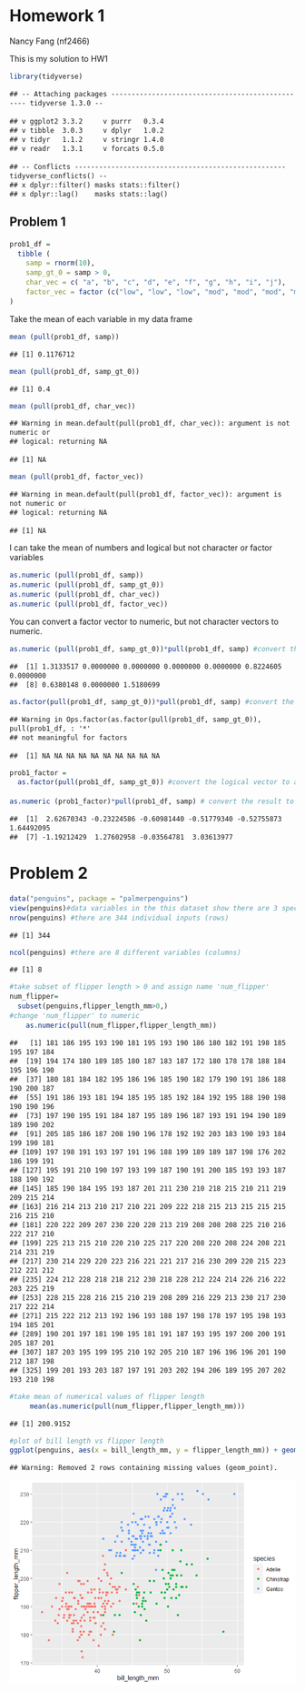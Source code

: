 Homework 1
================
Nancy Fang (nf2466)

This is my solution to HW1

``` r
library(tidyverse)
```

    ## -- Attaching packages ------------------------------------------------- tidyverse 1.3.0 --

    ## v ggplot2 3.3.2     v purrr   0.3.4
    ## v tibble  3.0.3     v dplyr   1.0.2
    ## v tidyr   1.1.2     v stringr 1.4.0
    ## v readr   1.3.1     v forcats 0.5.0

    ## -- Conflicts ---------------------------------------------------- tidyverse_conflicts() --
    ## x dplyr::filter() masks stats::filter()
    ## x dplyr::lag()    masks stats::lag()

## Problem 1

``` r
prob1_df =
  tibble (
    samp = rnorm(10),
    samp_gt_0 = samp > 0,
    char_vec = c( "a", "b", "c", "d", "e", "f", "g", "h", "i", "j"),
    factor_vec = factor (c("low", "low", "low", "mod", "mod", "mod", "mod", "high", "high", "high"))
)
```

Take the mean of each variable in my data frame

``` r
mean (pull(prob1_df, samp))
```

    ## [1] 0.1176712

``` r
mean (pull(prob1_df, samp_gt_0))
```

    ## [1] 0.4

``` r
mean (pull(prob1_df, char_vec))
```

    ## Warning in mean.default(pull(prob1_df, char_vec)): argument is not numeric or
    ## logical: returning NA

    ## [1] NA

``` r
mean (pull(prob1_df, factor_vec))
```

    ## Warning in mean.default(pull(prob1_df, factor_vec)): argument is not numeric or
    ## logical: returning NA

    ## [1] NA

I can take the mean of numbers and logical but not character or factor
variables

``` r
as.numeric (pull(prob1_df, samp))
as.numeric (pull(prob1_df, samp_gt_0))
as.numeric (pull(prob1_df, char_vec))
as.numeric (pull(prob1_df, factor_vec))
```

You can convert a factor vector to numeric, but not character vectors to
numeric.

``` r
as.numeric (pull(prob1_df, samp_gt_0))*pull(prob1_df, samp) #convert the logical vector to numeric, and multiply the random sample by the result
```

    ##  [1] 1.3133517 0.0000000 0.0000000 0.0000000 0.0000000 0.8224605 0.0000000
    ##  [8] 0.6380148 0.0000000 1.5180699

``` r
as.factor(pull(prob1_df, samp_gt_0))*pull(prob1_df, samp) #convert the logical vector to a factor, and multiply the random sample by the result
```

    ## Warning in Ops.factor(as.factor(pull(prob1_df, samp_gt_0)), pull(prob1_df, : '*'
    ## not meaningful for factors

    ##  [1] NA NA NA NA NA NA NA NA NA NA

``` r
prob1_factor = 
  as.factor(pull(prob1_df, samp_gt_0)) #convert the logical vector to a factor and naming is prob1_factor

as.numeric (prob1_factor)*pull(prob1_df, samp) # convert the result to numeric, and multiply the random sample by the result
```

    ##  [1]  2.62670343 -0.23224586 -0.60981440 -0.51779340 -0.52755873  1.64492095
    ##  [7] -1.19212429  1.27602958 -0.03564781  3.03613977

# Problem 2

``` r
data("penguins", package = "palmerpenguins")
view(penguins)#data variables in the this dataset show there are 3 species of penguins from 3 islands and include variables of bill length, depth, flipper length, body mass, sex, and year.
nrow(penguins) #there are 344 individual inputs (rows)
```

    ## [1] 344

``` r
ncol(penguins) #there are 8 different variables (columns)
```

    ## [1] 8

``` r
#take subset of flipper length > 0 and assign name 'num_flipper'
num_flipper=
  subset(penguins,flipper_length_mm>0,) 
#change 'num_flipper' to numeric
    as.numeric(pull(num_flipper,flipper_length_mm)) 
```

    ##   [1] 181 186 195 193 190 181 195 193 190 186 180 182 191 198 185 195 197 184
    ##  [19] 194 174 180 189 185 180 187 183 187 172 180 178 178 188 184 195 196 190
    ##  [37] 180 181 184 182 195 186 196 185 190 182 179 190 191 186 188 190 200 187
    ##  [55] 191 186 193 181 194 185 195 185 192 184 192 195 188 190 198 190 190 196
    ##  [73] 197 190 195 191 184 187 195 189 196 187 193 191 194 190 189 189 190 202
    ##  [91] 205 185 186 187 208 190 196 178 192 192 203 183 190 193 184 199 190 181
    ## [109] 197 198 191 193 197 191 196 188 199 189 189 187 198 176 202 186 199 191
    ## [127] 195 191 210 190 197 193 199 187 190 191 200 185 193 193 187 188 190 192
    ## [145] 185 190 184 195 193 187 201 211 230 210 218 215 210 211 219 209 215 214
    ## [163] 216 214 213 210 217 210 221 209 222 218 215 213 215 215 215 216 215 210
    ## [181] 220 222 209 207 230 220 220 213 219 208 208 208 225 210 216 222 217 210
    ## [199] 225 213 215 210 220 210 225 217 220 208 220 208 224 208 221 214 231 219
    ## [217] 230 214 229 220 223 216 221 221 217 216 230 209 220 215 223 212 221 212
    ## [235] 224 212 228 218 218 212 230 218 228 212 224 214 226 216 222 203 225 219
    ## [253] 228 215 228 216 215 210 219 208 209 216 229 213 230 217 230 217 222 214
    ## [271] 215 222 212 213 192 196 193 188 197 198 178 197 195 198 193 194 185 201
    ## [289] 190 201 197 181 190 195 181 191 187 193 195 197 200 200 191 205 187 201
    ## [307] 187 203 195 199 195 210 192 205 210 187 196 196 196 201 190 212 187 198
    ## [325] 199 201 193 203 187 197 191 203 202 194 206 189 195 207 202 193 210 198

``` r
#take mean of numerical values of flipper length  
     mean(as.numeric(pull(num_flipper,flipper_length_mm)))
```

    ## [1] 200.9152

``` r
#plot of bill length vs flipper length
ggplot(penguins, aes(x = bill_length_mm, y = flipper_length_mm)) + geom_point(aes(color=species))
```

    ## Warning: Removed 2 rows containing missing values (geom_point).

![](p8105_hw_nf2466_files/figure-gfm/unnamed-chunk-5-1.png)<!-- -->
